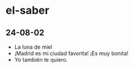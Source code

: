 # el-saber

## 24-08-02
- La luna de miel
- ¡Madrid es mi ciudad favorita! ¡Es muy bonita!
- Yo también te quiero.

